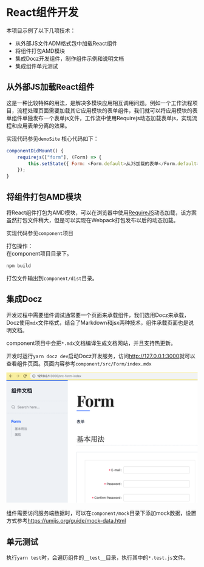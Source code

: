 # React组件开发

本项目示例了以下几项技术：

- 从外部JS文件ADM格式包中加载React组件
- 将组件打包AMD模块
- 集成Docz开发组件，制作组件示例和说明文档
- 集成组件单元测试

## 从外部JS加载React组件

这是一种比较特殊的用法，是解决多模块应用相互调用问题。例如一个工作流程项目，流程处理页面需要加载其它应用模块的表单组件，我们就可以将应用模块的表单组件单独发布一个表单js文件，工作流中使用Requirejs动态加载表单js，实现流程和应用表单分离的效果。

实现代码参见`demoSite`
核心代码如下：

```js
componentDidMount() {
    requirejs(["form"], (Form) => {
        this.setState({ Form: <Form.default>从JS加载的表单</Form.default> })
    });
}
```

## 将组件打包AMD模块

将React组件打包为AMD模块，可以在浏览器中使用[RequireJS](https://requirejs.org/)动态加载，该方案虽然打包文件稍大，但是可以实现在Webpack打包发布以后的动态加载。

实现代码参见`component`项目

打包操作：  
在component项目目录下。

```sh
npm build
```

打包文件输出到`component/dist`目录。

## 集成Docz

开发过程中需要组件调试通常要一个页面来承载组件，我们选用Docz来承载，Docz使用`mdx`文件格式，结合了Markdown和jsx两种技术，组件承载页面也是说明文档。

component项目中会把`*.mdx`文档编译生成文档网站，并且支持热更新。

开发时运行`yarn docz dev`启动Docz开发服务，访问<http://127.0.0.1:3000>就可以查看组件页面。页面内容参考`component/src/Form/index.mdx`

![界面示例](/assets/README/img/2019-02-27-11-45-30.png)

组件需要访问服务端数据时，可以在`component/mock`目录下添加mock数据，设置方式参考<https://umijs.org/guide/mock-data.html>

## 单元测试

执行`yarn test`时，会遍历组件的`__test__`目录，执行其中的`*.test.js`文件。